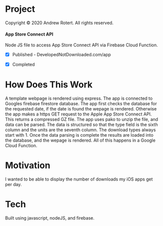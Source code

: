 # Project
Copyright © 2020 Andrew Rotert. All rights reserved.
#### App Store Connect API
Node JS file to access App Store Connect API via Firebase Cloud Function. 

- [x] Published - DevelopedNotDownloaded.com/app
- [x] Completed


# How Does This Work
A template webpage is rendered using express. The app is connected to Googles firebase firestore database. The app first checks the database for the requested date, if the date is found the wepage is rendered. Otherwise the app makes a https GET request to the Apple App Store Connect API. This returns a compressed GZ file. The app uses pako to unzip the file, and data can be parsed. The data is structured so that the type field is the sixth column and the units are the seventh column. The download types always start with 1. Once the data parsing is complete the results are loaded into the database, and the wepage is rendered. All of this happens in a Google Cloud Function. 


# Motivation
I wanted to be able to display the number of downloads my iOS apps get per day.


# Tech
Built using javascript, nodeJS, and firebase.
